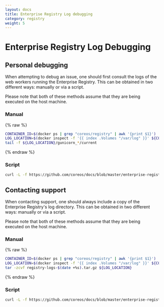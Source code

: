```yaml
---
layout: docs
title: Enterprise Registry Log debugging
category: registry
weight: 5
---
```


# Enterprise Registry Log Debugging

## Personal debugging

When attempting to debug an issue, one should first consult the logs of the web workers running the Enterprise Registry.
This can be obtained in two different ways: manually or via a script.

Please note that both of these methods assume that they are being executed on the host machine.

### Manual

{% raw %}
```sh
CONTAINER_ID=$(docker ps | grep "coreos/registry" | awk '{print $1}')
LOG_LOCATION=$(docker inspect -f '{{ index .Volumes "/var/log" }}' ${CONTAINER_ID})
tail -f ${LOG_LOCATION}/gunicorn_*/current
```
{% endraw %}

### Script

```sh
curl -L -f https://github.com/coreos/docs/blob/master/enterprise-registry/log-debugging/tail-gunicorn-logs.sh | sh
```

## Contacting support

When contacting support, one should always include a copy of the Enterprise Registry's log directory.
This can be obtained in two different ways: manually or via a script.

Please note that both of these methods assume that they are being executed on the host machine.

### Manual

{% raw %}
```sh
CONTAINER_ID=$(docker ps | grep "coreos/registry" | awk '{print $1}')
LOG_LOCATION=$(docker inspect -f '{{ index .Volumes "/var/log" }}' ${CONTAINER_ID})
tar -zcvf registry-logs-$(date +%s).tar.gz ${LOG_LOCATION}
```
{% endraw %}

### Script

```sh
curl -L -f https://github.com/coreos/docs/blob/master/enterprise-registry/log-debugging/gzip-registry-logs.sh | sh
```

